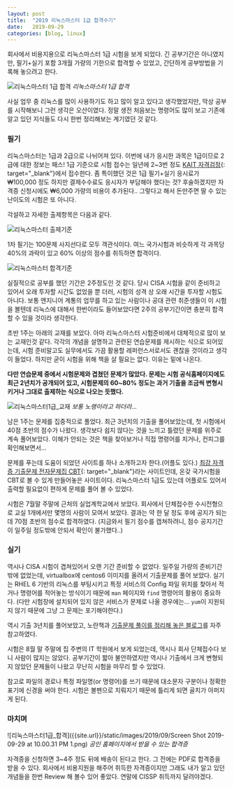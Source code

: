```yaml
---
layout: post
title:  "2019 리눅스마스터 1급 합격수기"
date:   2019-09-29
categories: [blog, linux]
---
```


회사에서 비용지용으로 리눅스마스터 1급 시험을 보게 되었다.
긴 공부기간은 아니였지만, 필기+실기 포함 3개월 가량의 기한으로 합격할 수 있었고, 간단하게 공부방법을 기록해 놓으려고 한다.

![리눅스마스터 1급 합격]({{site.url}}/static/images/2019/09/linuxmaster.png)
*리눅스마스터 1급 합격*

사실 업무 중 리눅스를 많이 사용하기도 하고 많이 알고 있다고 생각했었지만, 막상 공부를 시작해보니 그런 생각은 오산이였다. 정말 생전 처음보는 명령어도 많이 보고 기존에 알고 있던 지식들도 다시 한번 정리해보는 계기였던 것 같다.

### 필기

리눅스마스터는 1급과 2급으로 나뉘어져 있다. 이번에 내가 응시한 과목은 1급이므로 2급에 대한 정보는 패스! 1급 기준으로 시험 접수는 일년에 2~3번 정도 [KAIT 자격검정](https://www.ihd.or.kr){: target="_blank"}에서 접수한다. 좀 특이했던 것은 1급 필기+실기 응시료가 ₩100,000 정도 하지만 결제수수료도 응시자가 부담해야 했다는 것? 후술하겠지만 자격증 신청시에도 ₩6,000 가량의 비용이 추가된다.. 그렇다고 해서 돈만주면 딸 수 있는 난이도의 시험은 또 아니다.

각설하고 자세한 출제항목은 다음과 같다.

![리눅스마스터 출제기준]({{site.url}}/static/images/2019/09/linuxmaster_detail.png)

1차 필기는 100문제 사지선다로 모두 객관식이다. 여느 국가시험과 비슷하게 각 과목당 40%의 과락이 있고 60% 이상의 점수를 취득하면 합격이다.

![리눅스마스터 합격기준]({{site.url}}/static/images/2019/09/linuxmaster_sub.png)

실질적으로 공부를 했던 기간은 2주정도인 것 같다. 당시 CISA 시험을 같이 준비하고 있어서 오래 투자할 시간도 없었을 뿐 더러, 시험의 성격 상 오래 시간을 투자할 시험도 아니다. 보통 엔지니어 계통의 업무를 하고 있는 사람이나 공대 관련 취준생들이 이 시험을 볼텐데 리눅스에 대해서 한번이라도 들어보았다면 2주의 공부기간이면 충분히 합격할 수 있을 것이라 생각한다.

초반 1주는 아래의 교재를 보았다. 아마 리눅스마스터 시험준비에서 대체적으로 많이 보는 교재인것 같다. 각각의 개념을 설명하고 관련된 연습문제를 제시하는 식으로 되어있는데, 시험 준비말고도 실무에서도 가끔 활용할 레퍼런스서로서도 괜찮을 것이라고 생각이 들었다. 하지만 굳이 시험을 위해 책을 살 필요는 없다. 이유는 밑에 나온다.

**다만 연습문제 중에서 시험문제와 겹쳤던 문제가 많았다. 문제는 시험 공식홈페이지에도 최근 2년치가 공개되어 있고, 시험문제의 60~80% 정도는 과거 기출을 조금씩 변형시키거나 그대로 출제하는 식으로 나오는 듯했다.**

![리눅스마스터1급_교재]({{site.url}}/static/images/2019/09/linux_book.png)
*보통 노랭이라고 하더라...*

남은 1주는 문제를 집중적으로 풀었다. 최근 3년치의 기출을 풀어보았는데, 첫 시험에서 40점 초반의 점수가 나왔다. 생각보다 쉽지 않다는 것을 느끼고 틀렸던 문제를 위주로 계속 풀어보았다. 이해가 안되는 것은 책을 찾아보거나 직접 명령어를 치거나, 컨피그를 확인해보면서...

문제를 푸는데 도움이 되었던 사이트를 하나 소개하고자 한다.(어플도 있다.) [최강 자격증 기출문제 전자문제집 CBT]("https://www.comcbt.com/"){: target="_blank"}라는 사이트인데, 온갖 국가시험을 CBT로 볼 수 있게 만들어놓은 사이트이다. 리눅스마스터 1급도 있는데 어플로도 있어서 출력할 필요없이 편하게 문제를 풀어 볼 수 있었다.

시험은 7월말 주말에 근처의 실업계학교에서 보았다. 회사에서 단체접수한 수시전형으로 교실 1개에서만 몇명의 사람이 모여서 보았다. 결과는 약 한 달 정도 후에 공지가 되는데 70점 초반의 점수로 합격하였다. (지금와서 필기 점수를 캡쳐하려니, 점수 공지기간이 일주일 정도밖에 안되서 확인이 불가했다..)

### 실기

역시나 CISA 시험이 겹쳐있어서 오랜 기간 준비할 수 없었다. 일주일 가량의 준비기간밖에 없었는데, virtualbox에 centos6 이미지를 올려서 기출문제를 풀어 보았다. 실기는 RHEL 6 기반의 리눅스를 부팅시키고 특정 서비스의 Config 파일 위치를 찾아서 적거나 명령어를 적어놓는 방식이기 때문에 `man` 페이지와 `find` 명령어의 활용이 중요하다. (다만 시험장에 설치되어 있지 않은 서비스가 문제로 나올 경우에는... `yum`이 지원되지 않기 때문에 그냥 그 문제는 포기해야한다.)

역시 기출 3년치를 풀어보았고, 노란책과 [기출문제 풀이를 정리해 놓은 블로그](https://blog.naver.com/PostList.nhn?blogId=is_king&from=postList&categoryNo=37)를 자주 참고하였다.

시험은 8월 말 주말에 집 주변의 IT 학원에서 보게 되었는데, 역시나 회사 단체접수다 보니 사람이 많지는 않았다. 공부기간이 짧아 불안하였지만 역시나 기출에서 크게 변형되지 않았던 문제들이 나왔고 무난히 시험을 마무리 할 수 있었다.

참고로 파일의 경로나 특정 파일명(or 명령어)를 쓰기 때문에 대소문자 구분이나 정확한 표기에 신경을 써야 한다. 시험은 볼펜으로 치뤄지기 때문에 틀리게 되면 골치가 아퍼지게 된다.

###  마치며

![리눅스마스터1급_합격]({{site.url}}/static/images/2019/09/Screen Shot 2019-09-29 at 10.00.31 PM 1.png)
*공인 홈페이지에서 받을 수 있는 합격증*

자격증을 신청하면 3~4주 정도 뒤에 배송이 된다고 한다. 그 전에는 PDF로 합격증을 받을 수 있다. 회사에서 비용지원을 해주어 취득한 자격증이지만 그래도 내가 알고 있던 개념들을 한번 Review 해 볼수 있어 좋았다. 연말에 CISSP 취득까지 달려야겠다.
